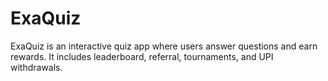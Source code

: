 # ExaQuiz

ExaQuiz is an interactive quiz app where users answer questions and earn rewards. It includes leaderboard, referral, tournaments, and UPI withdrawals.
